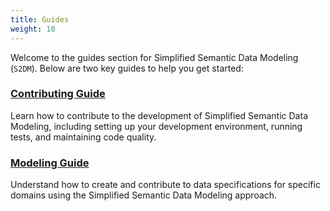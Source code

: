 ```yaml
---
title: Guides
weight: 10
---
```


Welcome to the guides section for Simplified Semantic Data Modeling (`S2DM`). Below are two key guides to help you get started:

### [Contributing Guide](/guides/contributing/)
Learn how to contribute to the development of Simplified Semantic Data Modeling, including setting up your development environment, running tests, and maintaining code quality.

### [Modeling Guide](/guides/modeling/)
Understand how to create and contribute to data specifications for specific domains using the Simplified Semantic Data Modeling approach.